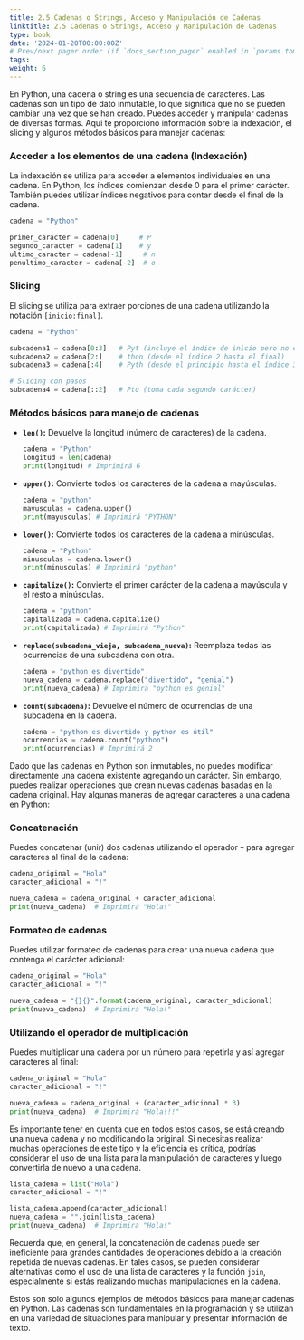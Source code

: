 ```yaml
---
title: 2.5 Cadenas o Strings, Acceso y Manipulación de Cadenas
linktitle: 2.5 Cadenas o Strings, Acceso y Manipulación de Cadenas
type: book
date: '2024-01-20T00:00:00Z'
# Prev/next pager order (if `docs_section_pager` enabled in `params.toml`)
tags: 
weight: 6
---
```


En Python, una cadena o string es una secuencia de caracteres. Las cadenas son un tipo de dato inmutable, lo que significa que no se pueden cambiar una vez que se han creado. Puedes acceder y manipular cadenas de diversas formas. Aquí te proporciono información sobre la indexación, el slicing y algunos métodos básicos para manejar cadenas:

### Acceder a los elementos de una cadena (Indexación)

La indexación se utiliza para acceder a elementos individuales en una cadena. En Python, los índices comienzan desde 0 para el primer carácter. También puedes utilizar índices negativos para contar desde el final de la cadena.

```python
cadena = "Python"

primer_caracter = cadena[0]     # P
segundo_caracter = cadena[1]    # y
ultimo_caracter = cadena[-1]     # n
penultimo_caracter = cadena[-2]  # o
```

### Slicing

El slicing se utiliza para extraer porciones de una cadena utilizando la notación `[inicio:final]`.

```python
cadena = "Python"

subcadena1 = cadena[0:3]   # Pyt (incluye el índice de inicio pero no el de final)
subcadena2 = cadena[2:]    # thon (desde el índice 2 hasta el final)
subcadena3 = cadena[:4]    # Pyth (desde el principio hasta el índice 3)

# Slicing con pasos
subcadena4 = cadena[::2]   # Pto (toma cada segundo carácter)
```

### Métodos básicos para manejo de cadenas

- **`len()`:** Devuelve la longitud (número de caracteres) de la cadena.

    ```python
    cadena = "Python"
    longitud = len(cadena)
    print(longitud) # Imprimirá 6
    ```

- **`upper()`:** Convierte todos los caracteres de la cadena a mayúsculas.

    ```python
    cadena = "python"
    mayusculas = cadena.upper()
    print(mayusculas) # Imprimirá "PYTHON"
    ```

- **`lower()`:** Convierte todos los caracteres de la cadena a minúsculas.

    ```python
    cadena = "Python"
    minusculas = cadena.lower()
    print(minusculas) # Imprimirá "python"
    ```

- **`capitalize()`:** Convierte el primer carácter de la cadena a mayúscula y el resto a minúsculas.

    ```python
    cadena = "python"
    capitalizada = cadena.capitalize()
    print(capitalizada) # Imprimirá "Python"
    ```

- **`replace(subcadena_vieja, subcadena_nueva)`:** Reemplaza todas las ocurrencias de una subcadena con otra.

    ```python
    cadena = "python es divertido"
    nueva_cadena = cadena.replace("divertido", "genial")
    print(nueva_cadena) # Imprimirá "python es genial"
    ```

- **`count(subcadena)`:** Devuelve el número de ocurrencias de una subcadena en la cadena.

    ```python
    cadena = "python es divertido y python es útil"
    ocurrencias = cadena.count("python")
    print(ocurrencias) # Imprimirá 2
    ```

Dado que las cadenas en Python son inmutables, no puedes modificar directamente una cadena existente agregando un carácter. Sin embargo, puedes realizar operaciones que crean nuevas cadenas basadas en la cadena original. Hay algunas maneras de agregar caracteres a una cadena en Python:

### Concatenación

Puedes concatenar (unir) dos cadenas utilizando el operador `+` para agregar caracteres al final de la cadena:

```python
cadena_original = "Hola"
caracter_adicional = "!"

nueva_cadena = cadena_original + caracter_adicional
print(nueva_cadena)  # Imprimirá "Hola!"
```

### Formateo de cadenas

Puedes utilizar formateo de cadenas para crear una nueva cadena que contenga el carácter adicional:

```python
cadena_original = "Hola"
caracter_adicional = "!"

nueva_cadena = "{}{}".format(cadena_original, caracter_adicional)
print(nueva_cadena)  # Imprimirá "Hola!"
```

### Utilizando el operador de multiplicación

Puedes multiplicar una cadena por un número para repetirla y así agregar caracteres al final:

```python
cadena_original = "Hola"
caracter_adicional = "!"

nueva_cadena = cadena_original + (caracter_adicional * 3)
print(nueva_cadena)  # Imprimirá "Hola!!!"
```

Es importante tener en cuenta que en todos estos casos, se está creando una nueva cadena y no modificando la original. Si necesitas realizar muchas operaciones de este tipo y la eficiencia es crítica, podrías considerar el uso de una lista para la manipulación de caracteres y luego convertirla de nuevo a una cadena.

```python
lista_cadena = list("Hola")
caracter_adicional = "!"

lista_cadena.append(caracter_adicional)
nueva_cadena = "".join(lista_cadena)
print(nueva_cadena)  # Imprimirá "Hola!"
```

Recuerda que, en general, la concatenación de cadenas puede ser ineficiente para grandes cantidades de operaciones debido a la creación repetida de nuevas cadenas. En tales casos, se pueden considerar alternativas como el uso de una lista de caracteres y la función `join`, especialmente si estás realizando muchas manipulaciones en la cadena.

Estos son solo algunos ejemplos de métodos básicos para manejar cadenas en Python. Las cadenas son fundamentales en la programación y se utilizan en una variedad de situaciones para manipular y presentar información de texto.
